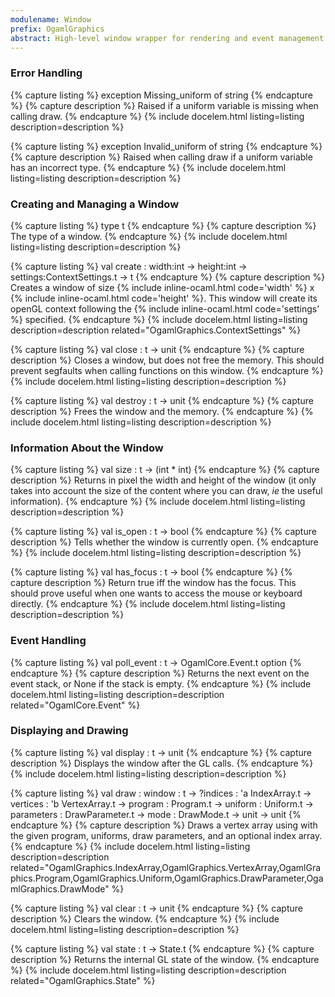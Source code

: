 ```yaml
---
modulename: Window
prefix: OgamlGraphics
abstract: High-level window wrapper for rendering and event management
---
```


### Error Handling

{% capture listing %}
exception Missing_uniform of string
{% endcapture %}
{% capture description %}
Raised if a uniform variable is missing when calling draw.
{% endcapture %}
{% include docelem.html listing=listing description=description %}

{% capture listing %}
exception Invalid_uniform of string
{% endcapture %}
{% capture description %}
Raised when calling draw if a uniform variable has an incorrect type.
{% endcapture %}
{% include docelem.html listing=listing description=description %}

### Creating and Managing a Window

{% capture listing %}
type t
{% endcapture %}
{% capture description %}
The type of a window.
{% endcapture %}
{% include docelem.html listing=listing description=description %}

{% capture listing %}
val create : width:int -> height:int -> settings:ContextSettings.t -> t
{% endcapture %}
{% capture description %}
Creates a window of size {% include inline-ocaml.html code='width' %} x
{% include inline-ocaml.html code='height' %}.
This window will create its openGL context following the
{% include inline-ocaml.html code='settings' %} specified.
{% endcapture %}
{% include docelem.html listing=listing description=description related="OgamlGraphics.ContextSettings" %}

{% capture listing %}
val close : t -> unit
{% endcapture %}
{% capture description %}
Closes a window, but does not free the memory.
This should prevent segfaults when calling functions on this window.
{% endcapture %}
{% include docelem.html listing=listing description=description %}

{% capture listing %}
val destroy : t -> unit
{% endcapture %}
{% capture description %}
Frees the window and the memory.
{% endcapture %}
{% include docelem.html listing=listing description=description %}

### Information About the Window

{% capture listing %}
val size : t -> (int * int)
{% endcapture %}
{% capture description %}
Returns in pixel the width and height of the window (it only takes into account
the size of the content where you can draw, *ie* the useful information).
{% endcapture %}
{% include docelem.html listing=listing description=description %}

{% capture listing %}
val is_open : t -> bool
{% endcapture %}
{% capture description %}
Tells whether the window is currently open.
{% endcapture %}
{% include docelem.html listing=listing description=description %}

{% capture listing %}
val has_focus : t -> bool
{% endcapture %}
{% capture description %}
Return true iff the window has the focus.
This should prove useful when one wants to access the mouse or keyboard
directly.
{% endcapture %}
{% include docelem.html listing=listing description=description %}

### Event Handling

{% capture listing %}
val poll_event : t -> OgamlCore.Event.t option
{% endcapture %}
{% capture description %}
Returns the next event on the event stack, or None if the stack is empty.
{% endcapture %}
{% include docelem.html listing=listing description=description related="OgamlCore.Event" %}

### Displaying and Drawing

{% capture listing %}
val display : t -> unit
{% endcapture %}
{% capture description %}
Displays the window after the GL calls.
{% endcapture %}
{% include docelem.html listing=listing description=description %}

{% capture listing %}
val draw :
  window     : t ->
  ?indices   : 'a IndexArray.t ->
  vertices   : 'b VertexArray.t ->
  program    : Program.t ->
  uniform    : Uniform.t ->
  parameters : DrawParameter.t ->
  mode       : DrawMode.t ->
  unit -> unit
{% endcapture %}
{% capture description %}
Draws a vertex array using with the given program, uniforms, draw parameters, and an optional index array.
{% endcapture %}
{% include docelem.html listing=listing description=description related="OgamlGraphics.IndexArray,OgamlGraphics.VertexArray,OgamlGraphics.Program,OgamlGraphics.Uniform,OgamlGraphics.DrawParameter,OgamlGraphics.DrawMode" %}

{% capture listing %}
val clear : t -> unit
{% endcapture %}
{% capture description %}
Clears the window.
{% endcapture %}
{% include docelem.html listing=listing description=description %}

{% capture listing %}
val state : t -> State.t
{% endcapture %}
{% capture description %}
Returns the internal GL state of the window.
{% endcapture %}
{% include docelem.html listing=listing description=description related="OgamlGraphics.State" %}
